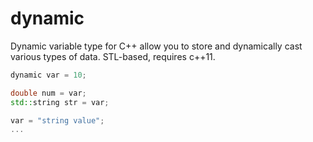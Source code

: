 # dynamic
Dynamic variable type for C++ allow you to store and dynamically cast various types of data.
STL-based, requires c++11.
```c++
dynamic var = 10;

double num = var;
std::string str = var;

var = "string value";
...
```
